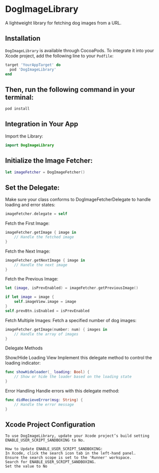 # DogImageLibrary

A lightweight library for fetching dog images from a URL.

## Installation

`DogImageLibrary` is available through CocoaPods. To integrate it into your Xcode project, add the following line to your `Podfile`:

```ruby
target 'YourAppTarget' do
  pod 'DogImageLibrary'
end
```
## Then, run the following command in your terminal:



```bash
pod install
```
## Integration in Your App

Import the Library:

```swift
import DogImageLibrary
```
## Initialize the Image Fetcher:

```swift
let imageFetcher = DogImageFetcher()
```
## Set the Delegate:
Make sure your class conforms to DogImageFetcherDelegate to handle loading and error states:

```swift
imageFetcher.delegate = self
```
Fetch the First Image:

```swift
imageFetcher.getImage { image in
    // Handle the fetched image
}
```
Fetch the Next Image:

```swift
imageFetcher.getNextImage { image in
    // Handle the next image
}
```
Fetch the Previous Image:

```swift
let (image, isPrevEnabled) = imageFetcher.getPreviousImage()

if let image = image {
    self.imageView.image = image
}
self.prevBtn.isEnabled = isPrevEnabled
```
Fetch Multiple Images:
Fetch a specified number of dog images:

```swift
imageFetcher.getImage(number: num) { images in
    // Handle the array of images
}
```
Delegate Methods

Show/Hide Loading View
Implement this delegate method to control the loading indicator:



```swift
func showHideloader(_ loading: Bool) {
    // Show or hide the loader based on the loading state
}
```
Error Handling
Handle errors with this delegate method:



```swift
func didRecieveError(msg: String) {
    // Handle the error message
}
```
## Xcode Project Configuration

```
To use DogImageLibrary, update your Xcode project’s build setting ENABLE_USER_SCRIPT_SANDBOXING to No.

How to Update ENABLE_USER_SCRIPT_SANDBOXING:
In Xcode, click the search icon tab in the left-hand panel.
Ensure the search scope is set to the 'Runner' workspace.
Search for ENABLE_USER_SCRIPT_SANDBOXING.
Set the value to No
```

